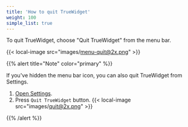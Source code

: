 ```yaml
---
title: 'How to quit TrueWidget'
weight: 100
simple_list: true
---
```


To quit TrueWidget, choose "Quit TrueWidget" from the menu bar.

{{< local-image src="images/menu-quit@2x.png" >}}

{{% alert title="Note" color="primary" %}}

If you've hidden the menu bar icon, you can also quit TrueWidget from Settings.

1.  [Open Settings](../../configuration/open-settings/).
2.  Press `Quit TrueWidget` button.
    {{< local-image src="images/quit@2x.png" >}}

{{% /alert %}}
